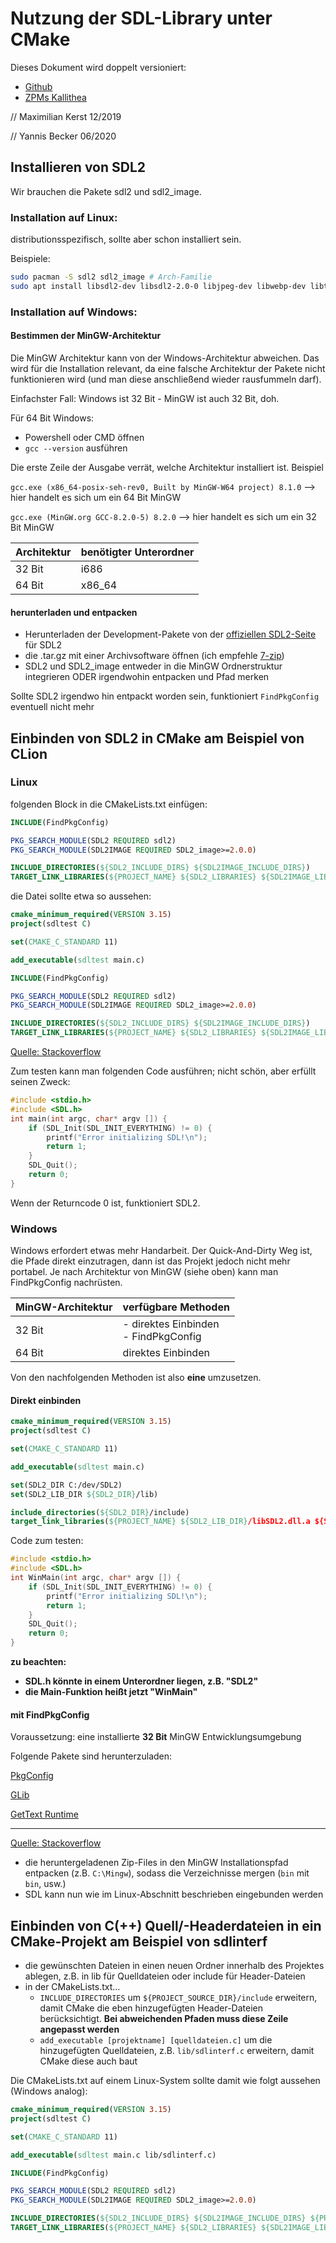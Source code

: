 # Nutzung der SDL-Library unter CMake

Dieses Dokument wird doppelt versioniert:

- [Github](https://github.com/ZeroPointMax/sdlDoc)
- [ZPMs Kallithea](https://hg.hobbyist-overclock.de/DHGE/sdlsetup)

// Maximilian Kerst 12/2019

// Yannis Becker 06/2020

## Installieren von SDL2

Wir brauchen die Pakete sdl2 und sdl2_image.

### Installation auf Linux:

distributionsspezifisch, sollte aber schon installiert sein.

Beispiele:

```bash
sudo pacman -S sdl2 sdl2_image # Arch-Familie
sudo apt install libsdl2-dev libsdl2-2.0-0 libjpeg-dev libwebp-dev libtiff5-dev libsdl2-image-dev libsdl2-image-2.0-0 # Ubuntu-Familie ab 18.04
```

### Installation auf Windows:

#### Bestimmen der MinGW-Architektur

Die MinGW Architektur kann von der Windows-Architektur abweichen. Das wird für die Installation relevant, da eine falsche Architektur der Pakete nicht funktionieren wird (und man diese anschließend wieder rausfummeln darf).

Einfachster Fall: Windows ist 32 Bit - MinGW ist auch 32 Bit, doh.

Für 64 Bit Windows:

- Powershell oder CMD öffnen
- ``gcc --version`` ausführen

Die erste Zeile der Ausgabe verrät, welche Architektur installiert ist. Beispiel

``gcc.exe (x86_64-posix-seh-rev0, Built by MinGW-W64 project) 8.1.0`` --> hier handelt es sich um ein 64 Bit MinGW

``gcc.exe (MinGW.org GCC-8.2.0-5) 8.2.0`` --> hier handelt es sich um ein 32 Bit MinGW

| Architektur | benötigter Unterordner |
|-------------|------------------------|
| 32 Bit      | i686                   |
| 64 Bit      | x86_64                 |

#### herunterladen und entpacken

- Herunterladen der Development-Pakete von der [offiziellen SDL2-Seite](https://www.libsdl.org/download-2.0.php) für SDL2
- die .tar.gz mit einer Archivsoftware öffnen (ich empfehle [7-zip](https://7-zip.org))
- SDL2 und SDL2_image entweder in die MinGW Ordnerstruktur integrieren ODER irgendwohin entpacken und Pfad merken

Sollte SDL2 irgendwo hin entpackt worden sein, funktioniert ``FindPkgConfig`` eventuell nicht mehr

## Einbinden von SDL2 in CMake am Beispiel von CLion

### Linux

folgenden Block in die CMakeLists.txt einfügen:

```cmake
INCLUDE(FindPkgConfig)

PKG_SEARCH_MODULE(SDL2 REQUIRED sdl2)
PKG_SEARCH_MODULE(SDL2IMAGE REQUIRED SDL2_image>=2.0.0)

INCLUDE_DIRECTORIES(${SDL2_INCLUDE_DIRS} ${SDL2IMAGE_INCLUDE_DIRS})
TARGET_LINK_LIBRARIES(${PROJECT_NAME} ${SDL2_LIBRARIES} ${SDL2IMAGE_LIBRARIES})
```

die Datei sollte etwa so aussehen: 

```cmake
cmake_minimum_required(VERSION 3.15)
project(sdltest C)

set(CMAKE_C_STANDARD 11)

add_executable(sdltest main.c)

INCLUDE(FindPkgConfig)

PKG_SEARCH_MODULE(SDL2 REQUIRED sdl2)
PKG_SEARCH_MODULE(SDL2IMAGE REQUIRED SDL2_image>=2.0.0)

INCLUDE_DIRECTORIES(${SDL2_INCLUDE_DIRS} ${SDL2IMAGE_INCLUDE_DIRS})
TARGET_LINK_LIBRARIES(${PROJECT_NAME} ${SDL2_LIBRARIES} ${SDL2IMAGE_LIBRARIES})
```

<a href=https://stackoverflow.com/questions/23850472/how-to-use-sdl2-and-sdl-image-with-cmake>Quelle: Stackoverflow</a>


Zum testen kann man folgenden Code ausführen; nicht schön, aber erfüllt seinen Zweck:

```c
#include <stdio.h>
#include <SDL.h>
int main(int argc, char* argv []) {
    if (SDL_Init(SDL_INIT_EVERYTHING) != 0) {
        printf("Error initializing SDL!\n");
        return 1;
    }
    SDL_Quit();
    return 0;
}
```

Wenn der Returncode 0 ist, funktioniert SDL2.

### Windows

Windows erfordert etwas mehr Handarbeit. Der Quick-And-Dirty Weg ist, die Pfade direkt einzutragen, dann ist das Projekt jedoch nicht mehr portabel.
Je nach Architektur von MinGW (siehe oben) kann man FindPkgConfig nachrüsten.

| MinGW-Architektur | verfügbare Methoden                     |
|-------------------|-----------------------------------------|
|32 Bit             | - direktes Einbinden<br>- FindPkgConfig |
|64 Bit             | direktes Einbinden                      |

Von den nachfolgenden Methoden ist also **eine** umzusetzen.

#### Direkt einbinden

```cmake
cmake_minimum_required(VERSION 3.15)
project(sdltest C)

set(CMAKE_C_STANDARD 11)

add_executable(sdltest main.c)

set(SDL2_DIR C:/dev/SDL2)
set(SDL2_LIB_DIR ${SDL2_DIR}/lib)

include_directories(${SDL2_DIR}/include)
target_link_libraries(${PROJECT_NAME} ${SDL2_LIB_DIR}/libSDL2.dll.a ${SDL2_LIB_DIR}/libSDL2main.a -mwindows)
```

Code zum testen:

```c
#include <stdio.h>
#include <SDL.h>
int WinMain(int argc, char* argv []) {
    if (SDL_Init(SDL_INIT_EVERYTHING) != 0) {
        printf("Error initializing SDL!\n");
        return 1;
    }
    SDL_Quit();
    return 0;
}
```

**zu beachten:**
- **SDL.h könnte in einem Unterordner liegen, z.B. "SDL2"**
- **die Main-Funktion heißt jetzt "WinMain"**

#### mit FindPkgConfig

Voraussetzung: eine installierte **32 Bit** MinGW Entwicklungsumgebung

Folgende Pakete sind herunterzuladen:

[PkgConfig](http://ftp.gnome.org/pub/gnome/binaries/win32/dependencies/pkg-config_0.26-1_win32.zip)

[GLib](http://ftp.gnome.org/pub/gnome/binaries/win32/glib/2.28/glib_2.28.8-1_win32.zip)

[GetText Runtime](http://ftp.gnome.org/pub/gnome/binaries/win32/dependencies/gettext-runtime_0.18.1.1-2_win32.zip)

-----

[Quelle: Stackoverflow](https://stackoverflow.com/questions/1710922/how-to-install-pkg-config-in-windows)

- die heruntergeladenen Zip-Files in den MinGW Installationspfad entpacken (z.B. ``C:\Mingw``), sodass die Verzeichnisse mergen (``bin`` mit ``bin``, usw.)
- SDL kann nun wie im Linux-Abschnitt beschrieben eingebunden werden

## Einbinden von C(++) Quell/-Headerdateien in ein CMake-Projekt am Beispiel von sdlinterf

- die gewünschten Dateien in einen neuen Ordner innerhalb des Projektes ablegen, z.B. in lib für Quelldateien oder include für Header-Dateien
- in der CMakeLists.txt...
  - ``INCLUDE_DIRECTORIES`` um ``${PROJECT_SOURCE_DIR}/include`` erweitern, damit CMake die eben hinzugefügten Header-Dateien berücksichtigt. **Bei abweichenden Pfaden muss diese Zeile angepasst werden**
  - ``add_executable [projektname] [quelldateien.c]`` um die hinzugefügten Quelldateien, z.B. ``lib/sdlinterf.c`` erweitern, damit CMake diese auch baut

Die CMakeLists.txt auf einem Linux-System sollte damit wie folgt aussehen (Windows analog):

```cmake
cmake_minimum_required(VERSION 3.15)
project(sdltest C)

set(CMAKE_C_STANDARD 11)

add_executable(sdltest main.c lib/sdlinterf.c)

INCLUDE(FindPkgConfig)

PKG_SEARCH_MODULE(SDL2 REQUIRED sdl2)
PKG_SEARCH_MODULE(SDL2IMAGE REQUIRED SDL2_image>=2.0.0)

INCLUDE_DIRECTORIES(${SDL2_INCLUDE_DIRS} ${SDL2IMAGE_INCLUDE_DIRS} ${PROJECT_SOURCE_DIR}/include)
TARGET_LINK_LIBRARIES(${PROJECT_NAME} ${SDL2_LIBRARIES} ${SDL2IMAGE_LIBRARIES})
```

